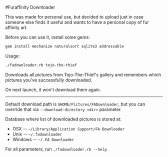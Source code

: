 #Furaffinity Downloader

This was made for personal use, but decided to upload just in case someone else finds it useful and wants to have a personal copy of fur affinity art.

Before you can use it, install some gems:
```ruby
gem install mechanize naturalsort sqlite3 addressable
```

Usage:
```bash
./fadownloader.rb tojo-the-thief
```

Downloads all pictures from Tojo-The-Thief's gallery and remembers which pictures you've successfully downloaded.

On next launch, it won't download them again.

***

Default download path is `$HOME/Pictures/FADownloader`, but you can override that via `--download-directory <dir>` parameter.

Database where list of downloaded pictures is stored at:
 * OSX -- `~/Library/Application Support/FA Downloader`
 * Unix -- `~/.fadownloader`
 * Windows -- `~/.FA Downloader`

For all parameters, run `./fadownloader.rb --help`
